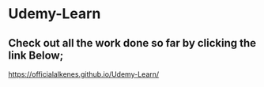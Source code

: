 ﻿# Udemy-Learn

## Check out all the work done so far by clicking the link Below;

https://officialalkenes.github.io/Udemy-Learn/
